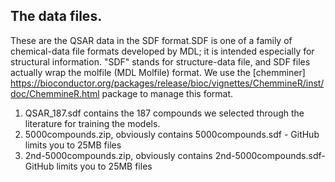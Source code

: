 ## The data files.

These are the QSAR data in the SDF format.SDF is one of a family of chemical-data file formats developed by MDL; it is intended especially for structural information. "SDF" stands for structure-data file, and SDF files actually wrap the molfile (MDL Molfile) format. We use the [chemminer] https://bioconductor.org/packages/release/bioc/vignettes/ChemmineR/inst/doc/ChemmineR.html package to manage this format.


1. QSAR_187.sdf contains the 187 compounds we selected through the literature for training the models.
2. 5000compounds.zip, obviously contains 5000compounds.sdf - GitHub limits you to 25MB files
3. 2nd-5000compounds.zip, obviously contains 2nd-5000compounds.sdf- GitHub limits you to 25MB files
